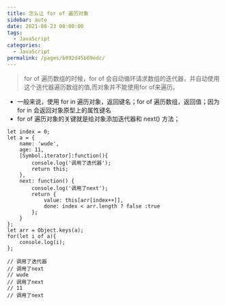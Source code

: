 ```yaml
---
title: 怎么让 for of 遍历对象
sidebar: auto
date: 2021-08-23 00:00:00
tags: 
  - JavaScript
categories: 
  - JavaScript
permalink: /pages/b992d45b69edc/
---
```


>for of 遍历数组的时候，for of 会自动循环请求数组的迭代器，并自动使用这个迭代器遍历数组的值,而对象并不能使用for of来遍历。

- 一般来说，使用 for in 遍历对象，返回键名；for of 遍历数组，返回值；因为 for in 会返回对象原型上的属性键名
- for of 遍历对象的关键就是给对象添加迭代器和 next() 方法；

```
let index = 0;
let a = {
    name: 'wude',
    age: 11,
    [Symbol.iterator]:function(){
        console.log('调用了迭代器');
        return this;
    },
    next: function() {
        console.log('调用了next');
        return {
            value: this[arr[index++]],
            done: index < arr.length ? false :true
        };
    }
};
let arr = Object.keys(a);
for(let i of a){
    console.log(i);
};

// 调用了迭代器
// 调用了next
// wude
// 调用了next
// 11
// 调用了next
```